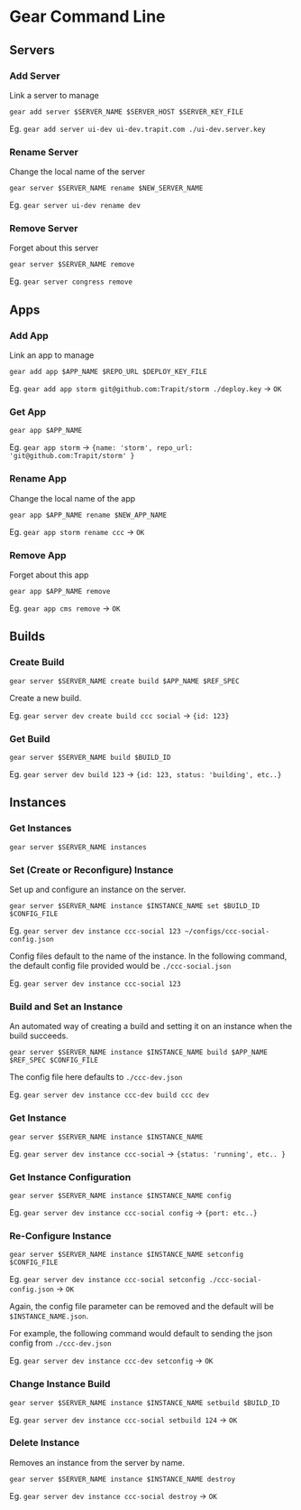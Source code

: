 # Gear Command Line

## Servers

### Add Server

Link a server to manage

`gear add server $SERVER_NAME $SERVER_HOST $SERVER_KEY_FILE `

Eg. `gear add server ui-dev ui-dev.trapit.com ./ui-dev.server.key`

### Rename Server

Change the local name of the server

`gear server $SERVER_NAME rename $NEW_SERVER_NAME`

Eg. `gear server ui-dev rename dev`

### Remove Server

Forget about this server

`gear server $SERVER_NAME remove`

Eg. `gear server congress remove`

## Apps

### Add App

Link an app to manage

`gear add app $APP_NAME $REPO_URL $DEPLOY_KEY_FILE`

Eg. `gear add app storm git@github.com:Trapit/storm ./deploy.key` -> `OK`

### Get App

`gear app $APP_NAME`

Eg. `gear app storm` -> `{name: 'storm', repo_url: 'git@github.com:Trapit/storm' }`

### Rename App

Change the local name of the app

`gear app $APP_NAME rename $NEW_APP_NAME`

Eg. `gear app storm rename ccc` -> `OK`

### Remove App

Forget about this app

`gear app $APP_NAME remove`

Eg. `gear app cms remove` -> `OK`


## Builds

### Create Build

`gear server $SERVER_NAME create build $APP_NAME $REF_SPEC`

Create a new build.

Eg. `gear server dev create build ccc social` -> `{id: 123}`

### Get Build

`gear server $SERVER_NAME build $BUILD_ID`

Eg. `gear server dev build 123` -> `{id: 123, status: 'building', etc..}`

## Instances

### Get Instances

`gear server $SERVER_NAME instances`

### Set (Create or Reconfigure) Instance

Set up and configure an instance on the server.

`gear server $SERVER_NAME instance $INSTANCE_NAME set $BUILD_ID $CONFIG_FILE`

Eg. `gear server dev instance ccc-social 123 ~/configs/ccc-social-config.json`

Config files default to the name of the instance. In the following command, the default config file provided would be `./ccc-social.json`

Eg. `gear server dev instance ccc-social 123`


### Build and Set an Instance

An automated way of creating a build and setting it on an instance when the build succeeds.

`gear server $SERVER_NAME instance $INSTANCE_NAME build $APP_NAME $REF_SPEC $CONFIG_FILE`

The config file here defaults to `./ccc-dev.json`

Eg. `gear server dev instance ccc-dev build ccc dev`

### Get Instance

`gear server $SERVER_NAME instance $INSTANCE_NAME`

Eg. `gear server dev instance ccc-social` -> `{status: 'running', etc.. }`

### Get Instance Configuration

`gear server $SERVER_NAME instance $INSTANCE_NAME config`

Eg. `gear server dev instance ccc-social config` -> `{port: etc..}`

### Re-Configure Instance

`gear server $SERVER_NAME instance $INSTANCE_NAME setconfig $CONFIG_FILE`

Eg. `gear server dev instance ccc-social setconfig ./ccc-social-config.json` -> `OK`

Again, the config file parameter can be removed and the default will be `$INSTANCE_NAME.json`.

For example, the following command would default to sending the json config from `./ccc-dev.json`

Eg. `gear server dev instance ccc-dev setconfig` -> `OK`

### Change Instance Build

`gear server $SERVER_NAME instance $INSTANCE_NAME setbuild $BUILD_ID`

Eg. `gear server dev instance ccc-social setbuild 124` -> `OK`

### Delete Instance

Removes an instance from the server by name.

`gear server $SERVER_NAME instance $INSTANCE_NAME destroy`

Eg. `gear server dev instance ccc-social destroy` -> `OK`

